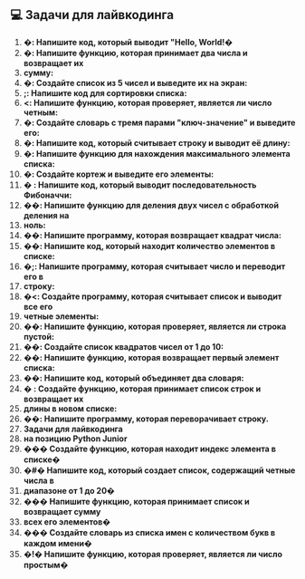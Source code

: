 ## 💻 Задачи для лайвкодинга

1. **�: Напишите код, который выводит "Hello, World!�**
2. **�: Напишите функцию, которая принимает два числа и возвращает их**
3. **сумму:**
4. **�: Создайте список из 5 чисел и выведите их на экран:**
5. **;: Напишите код для сортировки списка:**
6. **<: Напишите функцию, которая проверяет, является ли число четным:**
7. **�: Создайте словарь с тремя парами "ключ-значение" и выведите его:**
8. **�: Напишите код, который считывает строку и выводит её длину:**
9. **�: Напишите функцию для нахождения максимального элемента списка:**
10. **�: Создайте кортеж и выведите его элементы:**
11. **� : Напишите код, который выводит последовательность Фибоначчи:**
12. **��: Напишите функцию для деления двух чисел с обработкой деления на**
13. **ноль:**
14. **��: Напишите программу, которая возвращает квадрат числа:**
15. **��: Напишите код, который находит количество элементов в списке:**
16. **�;: Напишите программу, которая считывает число и переводит его в**
17. **строку:**
18. **�<: Создайте программу, которая считывает список и выводит все его**
19. **четные элементы:**
20. **��: Напишите функцию, которая проверяет, является ли строка пустой:**
21. **��: Создайте список квадратов чисел от 1 до 10:**
22. **��: Напишите функцию, которая возвращает первый элемент списка:**
23. **��: Напишите код, который объединяет два словаря:**
24. **� : Создайте функцию, которая принимает список строк и возвращает их**
25. **длины в новом списке:**
26. **��: Напишите программу, которая переворачивает строку.**
27. **Задачи для лайвкодинга**
28. **на позицию Python Junior**
29. **��� Создайте функцию, которая находит индекс элемента в списке�**
30. **�#� Напишите код, который создает список, содержащий четные числа в**
31. **диапазоне от 1 до 20�**
32. **��� Напишите функцию, которая принимает список и возвращает сумму**
33. **всех его элементов�**
34. **��� Создайте словарь из списка имен с количеством букв в каждом имени�**
35. **�!� Напишите функцию, которая проверяет, является ли число простым�**